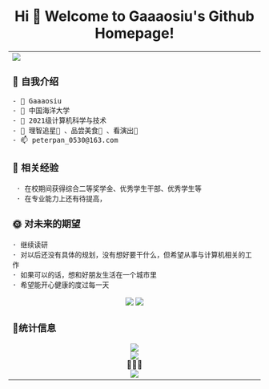 
<h1 align="center">
     Hi 🎉 Welcome to Gaaaosiu's Github Homepage!
</h1>
<table>
<tr><td>



  
<img src="https://readme-typing-svg.herokuapp.com/?lines=hhh;gggg&font=Roboto" />

### 🙋 自我介绍

    - 👋 Gaaaosiu
    - 🏢 中国海洋大学
    - 🌱 2021级计算机科学与技术
    - 💞️ 理智追星🌟 、品尝美食🥧 、看演出🎸
    - 📫 peterpan_0530@163.com

### 📝 相关经验

     · 在校期间获得综合二等奖学金、优秀学生干部、优秀学生等
     · 在专业能力上还有待提高，
    
### 🌞 对未来的期望

    · 继续读研
    · 对以后还没有具体的规划，没有想好要干什么，但希望从事与计算机相关的工作
    · 如果可以的话，想和好朋友生活在一个城市里
    · 希望能开心健康的度过每一天

<!---
Gaaaosiu/Gaaaosiu is a ✨ special ✨ repository because its `README.md` (this file) appears on your GitHub profile.
You can click the Preview link to take a look at your changes.
--->

<div align="center"><p>
<a href="https://space.bilibili.com/51002182?spm_id_from=333.999.0.0"><img src="https://img.shields.io/static/v1?label=video&message=bilibili&color=pink"/></a>
<a href="https://blog.csdn.net/m0_62135967?type=bbs"><img src="https://img.shields.io/static/v1?label=Blog&message=CSDN&color=orange"/></a>
</p></div>

### 🚩统计信息
<div align="center"> <img src="https://github-readme-stats.vercel.app/api?username=Gaaaosiu&show_icons=true&theme=tokyonight" /> </div>

<div align="center"> <img src="https://github-readme-streak-stats.herokuapp.com/?user=Gaaaosiu" /> </div>


<div align="center"> 💖💖💖 </div>
<div align="center"> <img src="https://profile-counter.glitch.me/Gaaaosiu/count.svg" /> </div>

